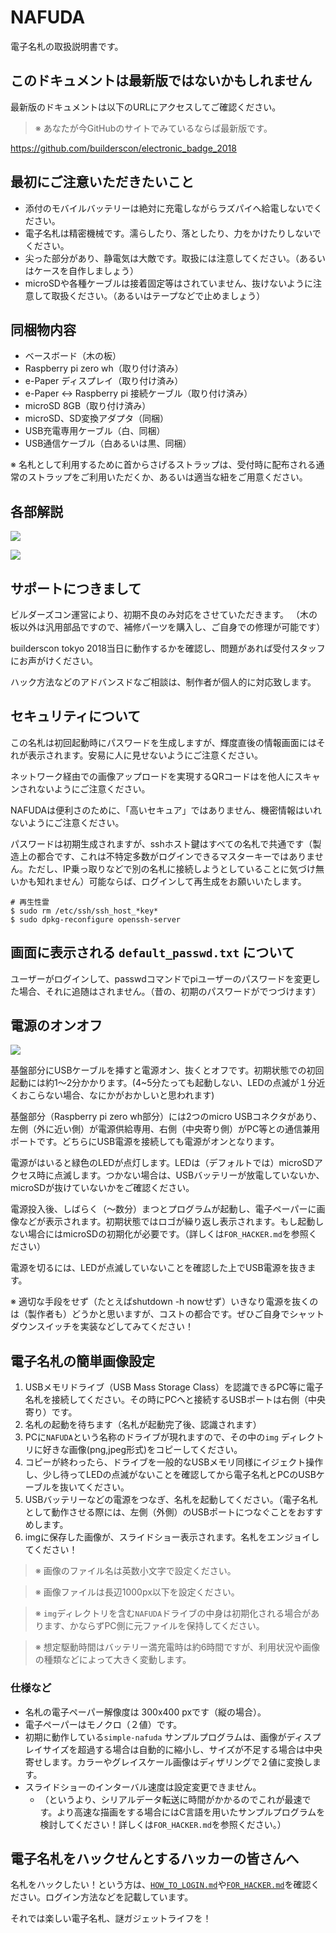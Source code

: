 # NAFUDA

電子名札の取扱説明書です。

## このドキュメントは最新版ではないかもしれません

最新版のドキュメントは以下のURLにアクセスしてご確認ください。

> ※ あなたが今GitHubのサイトでみているならば最新版です。

https://github.com/builderscon/electronic_badge_2018


## 最初にご注意いただきたいこと

- 添付のモバイルバッテリーは絶対に充電しながらラズパイへ給電しないでください。
- 電子名札は精密機械です。濡らしたり、落としたり、力をかけたりしないでください。
- 尖った部分があり、静電気は大敵です。取扱には注意してください。（あるいはケースを自作しましょう）
- microSDや各種ケーブルは接着固定等はされていません、抜けないように注意して取扱ください。（あるいはテープなどで止めましょう）


## 同梱物内容

- ベースボード（木の板）
- Raspberry pi zero wh（取り付け済み）
- e-Paper ディスプレイ（取り付け済み）
- e-Paper <-> Raspberry pi 接続ケーブル（取り付け済み）
- microSD 8GB（取り付け済み）
- microSD、SD変換アダプタ（同梱）
- USB充電専用ケーブル（白、同梱）
- USB通信ケーブル（白あるいは黒、同梱）

※ 名札として利用するために首からさげるストラップは、受付時に配布される通常のストラップをご利用いただくか、あるいは適当な紐をご用意ください。


## 各部解説

![](assets/front_image.jpg)

![](assets/back_image.jpg)


## サポートにつきまして

ビルダーズコン運営により、初期不良のみ対応をさせていただきます。
（木の板以外は汎用部品ですので、補修パーツを購入し、ご自身での修理が可能です）

builderscon tokyo 2018当日に動作するかを確認し、問題があれば受付スタッフにお声がけください。

ハック方法などのアドバンスドなご相談は、制作者が個人的に対応致します。


## セキュリティについて

この名札は初回起動時にパスワードを生成しますが、輝度直後の情報画面にはそれが表示されます。安易に人に見せないようにご注意ください。

ネットワーク経由での画像アップロードを実現するQRコードはを他人にスキャンされないようにご注意ください。

NAFUDAは便利さのために、「高いセキュア」ではありません、機密情報はいれないようにご注意ください。


パスワードは初期生成されますが、sshホスト鍵はすべての名札で共通です（製造上の都合です、これは不特定多数がログインできるマスターキーではありません。ただし、IP乗っ取りなどで別の名札に接続しようとしていることに気づけ無いかも知れません）可能ならば、ログインして再生成をお願いいたします。

```
# 再生性霊
$ sudo rm /etc/ssh/ssh_host_*key*
$ sudo dpkg-reconfigure openssh-server
```


## 画面に表示される `default_passwd.txt` について

ユーザーがログインして、passwdコマンドでpiユーザーのパスワードを変更した場合、それに追随はされません。（昔の、初期のパスワードがでつづけます）



## 電源のオンオフ

![](assets/connect_center_usb_port_before.jpg)


基盤部分にUSBケーブルを挿すと電源オン、抜くとオフです。初期状態での初回起動には約1〜2分かかります。(4~5分たっても起動しない、LEDの点滅が１分近くおこらない場合、なにかがおかしいと思われます)

基盤部分（Raspberry pi zero wh部分）には2つのmicro USBコネクタがあり、左側（外に近い側）が電源供給専用、右側（中央寄り側）がPC等との通信兼用ポートです。どちらにUSB電源を接続しても電源がオンとなります。

電源がはいると緑色のLEDが点灯します。LEDは（デフォルトでは）microSDアクセス時に点滅します。つかない場合は、USBバッテリーが放電していないか、microSDが抜けていないかをご確認ください。

電源投入後、しばらく（〜数分）まつとプログラムが起動し、電子ペーパーに画像などが表示されます。初期状態ではロゴが繰り返し表示されます。もし起動しない場合にはmicroSDの初期化が必要です。（詳しくは`FOR_HACKER.md`を参照ください）

電源を切るには、LEDが点滅していないことを確認した上でUSB電源を抜きます。

※ 適切な手段をせず（たとえばshutdown -h nowせず）いきなり電源を抜くのは（製作者も）どうかと思いますが、コストの都合です。ぜひご自身でシャットダウンスイッチを実装などしてみてください！


## 電子名札の簡単画像設定

1. USBメモリドライブ（USB Mass Storage Class）を認識できるPC等に電子名札を接続してください。その時にPCへと接続するUSBポートは右側（中央寄り）です。
2. 名札の起動を待ちます（名札が起動完了後、認識されます）
3. PCに`NAFUDA`という名称のドライブが現れますので、その中の`img` ディレクトリに好きな画像(png,jpeg形式)をコピーしてください。
4. コピーが終わったら、ドライブを一般的なUSBメモリ同様にイジェクト操作し、少し待ってLEDの点滅がないことを確認してから電子名札とPCのUSBケーブルを抜いてください。
5. USBバッテリーなどの電源をつなぎ、名札を起動してください。（電子名札として動作させる際には、左側（外側）のUSBポートにつなぐことをおすすめします。
6. imgに保存した画像が、スライドショー表示されます。名札をエンジョイしてください！

> ※ 画像のファイル名は英数小文字で設定ください。

> ※ 画像ファイルは長辺1000px以下を設定ください。

> ※ `img`ディレクトリを含む`NAFUDA`ドライブの中身は初期化される場合があります、かならずPC側に元ファイルを保持してください。

> ※ 想定駆動時間はバッテリー満充電時は約6時間ですが、利用状況や画像の種類などによって大きく変動します。


### 仕様など

- 名札の電子ペーパー解像度は 300x400 pxです（縦の場合）。
- 電子ペーパーはモノクロ（２値）です。
- 初期に動作している`simple-nafuda` サンプルプログラムは、画像がディスプレイサイズを超過する場合は自動的に縮小し、サイズが不足する場合は中央寄せします。カラーやグレイスケール画像はディザリングで２値に変換します。
- スライドショーのインターバル速度は設定変更できません。
  - （というより、シリアルデータ転送に時間がかかるのでこれが最速です。より高速な描画をする場合にはC言語を用いたサンプルプログラムを検討してください！詳しくは`FOR_HACKER.md`を参照ください。）



## 電子名札をハックせんとするハッカーの皆さんへ

名札をハックしたい！という方は、[`HOW_TO_LOGIN.md`](HOW_TO_LOGIN.md)や[`FOR_HACKER.md`](FOR_HACKER.md)を確認ください。ログイン方法などを記載しています。

それでは楽しい電子名札、謎ガジェットライフを！
